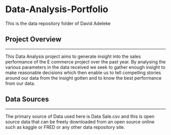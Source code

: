# Data-Analysis-Portfolio
This is the data repository folder of David Adeleke


## Project Overview
------
This Data Analysis project aims to generate insight into the sales performance of the E commerce project over the past year. By analysing the various parameters in the data received we seek to gather enough insight to make reasonable decisions which then enable us to tell compelling stories around our data from the insight gotten and to know the best performance from our data.


## Data Sources
------
The primary source of Data used here is Data Sale.csv and this is open source data that can be freely downloaded from an open source online such as kaggle or FRED or any other data repository site.
